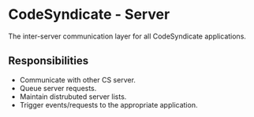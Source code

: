 CodeSyndicate - Server 
======

The inter-server communication layer for all CodeSyndicate applications.

## Responsibilities

 - Communicate with other CS server.
 - Queue server requests.
 - Maintain distrubuted server lists.
 - Trigger events/requests to the appropriate application.
